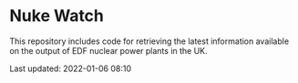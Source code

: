 # Nuke Watch

This repository includes code for retrieving the latest information available on the output of EDF nuclear power plants in the UK.

Last updated: 2022-01-06 08:10